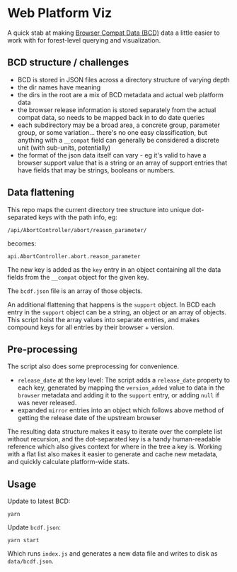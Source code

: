 # Web Platform Viz

A quick stab at making [Browser Compat Data (BCD)](https://github.com/mdn/browser-compat-data/) data a little easier to work with for forest-level querying and visualization.

## BCD structure / challenges

- BCD is stored in JSON files across a directory structure of varying depth
- the dir names have meaning
- the dirs in the root are a mix of BCD metadata and actual web platform data
- the browser release information is stored separately from the actual compat data, so needs to be mapped back in to do date queries
- each subdirectory may be a broad area, a concrete group, parameter group, or some variation... there's no one easy classification, but anything with a `__compat` field can generally be considered a discrete unit (with sub-units, potentially)
- the format of the json data itself can vary - eg it's valid to have a browser support value that is a string or an array of support entries that have fields that may be strings, booleans or numbers.

## Data flattening

This repo maps the current directory tree structure into unique dot-separated keys with the path info, eg:

`/api/AbortController/abort/reason_parameter/`

becomes:

`api.AbortController.abort.reason_parameter`

The new key is added as the `key` entry in an object containing all the data fields from the `__compat` object for the given key.

The `bcdf.json` file is an array of those objects.

An additional flattening that happens is the `support` object. In BCD each entry in the `support` object can be a string, an object or an array of objects. This script hoist the array values into separate entries, and makes compound keys for all entries by their browser + version.

## Pre-processing

The script also does some preprocessing for convenience.

- `release_date` at the key level: The script adds a `release_date` property to each key, generated by mapping the `version_added` value to data in the `browser` metadata and adding it to the `support` entry, or adding `null` if was never released.
- expanded `mirror` entries into an object which follows above method of getting the release date of the upstream browser

The resulting data structure makes it easy to iterate over the complete list without recursion, and the dot-separated key is a handy human-readable reference which also gives context for where in the tree a key is. Working with a flat list also makes it easier to generate and cache new metadata, and quickly calculate platform-wide stats.

## Usage

Update to latest BCD:

`yarn`

Update `bcdf.json`:

`yarn start`

Which runs `index.js` and generates a new data file and writes to disk as `data/bcdf.json`.
